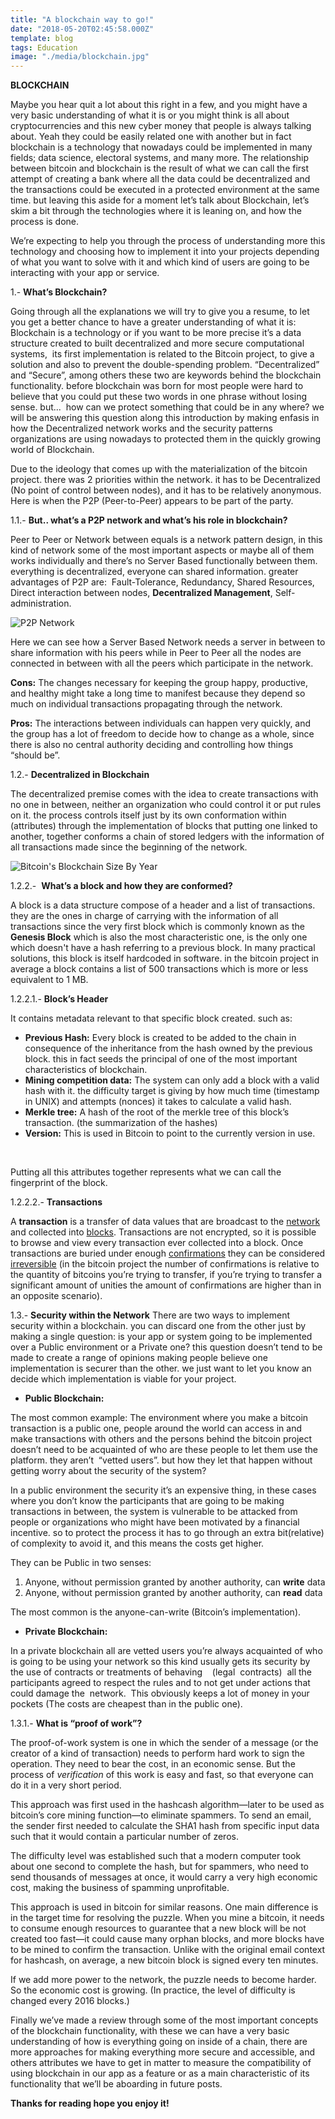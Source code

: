 ```yaml
---
title: "A blockchain way to go!"
date: "2018-05-20T02:45:58.000Z"
template: blog
tags: Education
image: "./media/blockchain.jpg"
---
```


**BLOCKCHAIN** 

Maybe you hear quit a lot about this right in a few, and you might have a very basic understanding of what it is or you might think is all about cryptocurrencies and this new cyber money that people is always talking about. Yeah they could be easily related one with another but in fact blockchain is a technology that nowadays could be implemented in many fields; data science, electoral systems, and many more. The relationship between bitcoin and blockchain is the result of what we can call the first attempt of creating a bank where all the data could be decentralized and the transactions could be executed in a protected environment at the same time. but leaving this aside for a moment let’s talk about Blockchain, let’s skim a bit through the technologies where it is leaning on, and how the process is done. 

We’re expecting to help you through the process of understanding more this technology and choosing how to implement it into your projects depending of what you want to solve with it and which kind of users are going to be interacting with your app or service. 

1.- **What’s Blockchain?** 

Going through all the explanations we will try to give you a resume, to let you get a better chance to have a greater understanding of what it is: Blockchain is a technology or if you want to be more precise it’s a data structure created to built decentralized and more secure computational systems,  its first implementation is related to the Bitcoin project, to give a solution and also to prevent the double-spending problem. “Decentralized” and “Secure”, among others these two are keywords behind the blockchain functionality. before blockchain was born for most people were hard to believe that you could put these two words in one phrase without losing sense. but...  how can we protect something that could be in any where? we will be answering this question along this introduction by making enfasis in how the Decentralized network works and the security patterns organizations are using nowadays to protected them in the quickly growing world of Blockchain. 

Due to the ideology that comes up with the materialization of the bitcoin project. there was 2 priorities within the network. it has to be Decentralized (No point of control between nodes), and it has to be relatively anonymous. Here is when the P2P (Peer-to-Peer) appears to be part of the party. 

1.1.- **But.. what’s a P2P network and what’s his role in blockchain?** 

Peer to Peer or Network between equals is a network pattern design, in this kind of network some of the most important aspects or maybe all of them works individually and there’s no Server Based functionally between them. everything is decentralized, everyone can shared information. greater advantages of P2P are:  Fault-Tolerance, Redundancy, Shared Resources, Direct interaction between nodes, **Decentralized Management**, Self-administration. 

![P2P Network](./media/server21312.jpg)

Here we can see how a Server Based Network needs a server in between to share information with his peers while in Peer to Peer all the nodes are connected in between with all the peers which participate in the network. 

**Cons:** The changes necessary for keeping the group happy, productive, and healthy might take a long time to manifest because they depend so much on individual transactions propagating through the network. 

**Pros:** The interactions between individuals can happen very quickly, and the group has a lot of freedom to decide how to change as a whole, since there is also no central authority deciding and controlling how things “should be”. 

1.2.- **Decentralized in Blockchain** 

The decentralized premise comes with the idea to create transactions with no one in between, neither an organization who could control it or put rules on it. the process controls itself just by its own conformation within (attributes) through the implementation of blocks that putting one linked to another, together conforms a chain of stored ledgers with the information of all transactions made since the beginning of the network. 

![Bitcoin's Blockchain Size By Year](./media/server22421.jpg)

1.2.2.-  **What’s a block and how they are conformed?** 

A block is a data structure compose of a header and a list of transactions.  they are the ones in charge of carrying with the information of all transactions since the very first block which is commonly known as the **Genesis Block** which is also the most characteristic one, is the only one which doesn't have a hash referring to a previous block. In many practical solutions, this block is itself hardcoded in software. in the bitcoin project in average a block contains a list of 500 transactions which is more or less equivalent to 1 MB. 

1.2.2.1.- **Block’s Header** 

It contains metadata relevant to that specific block created. such as:

*   **Previous Hash:** Every block is created to be added to the chain in consequence of the inheritance from the hash owned by the previous block. this in fact seeds the principal of one of the most important characteristics of blockchain.
*   **Mining competition data:** The system can only add a block with a valid hash with it. the difficulty target is giving by how much time (timestamp in UNIX) and attempts (nonces) it takes to calculate a valid hash.
*   **Merkle tree:** A hash of the root of the merkle tree of this block’s transaction. (the summarization of the hashes)
*   **Version:** This is used in Bitcoin to point to the currently version in use.  

<br>

Putting all this attributes together represents what we can call the fingerprint of the block. 

1.2.2.2.- **Transactions** 

A **transaction** is a transfer of data values that are broadcast to the [network](https://en.bitcoin.it/wiki/Network) and collected into [blocks](https://en.bitcoin.it/wiki/Block). Transactions are not encrypted, so it is possible to browse and view every transaction ever collected into a block. Once transactions are buried under enough [confirmations](https://en.bitcoin.it/wiki/Confirmation) they can be considered [irreversible](https://en.bitcoin.it/wiki/Irreversible_Transactions) (in the bitcoin project the number of confirmations is relative to the quantity of bitcoins you’re trying to transfer, if you’re trying to transfer a significant amount of unities the amount of confirmations are higher than in an opposite scenario). 

1.3.- **Security within the Network** There are two ways to implement security within a blockchain. you can discard one from the other just by making a single question: is your app or system going to be implemented over a Public environment or a Private one? this question doesn’t tend to be made to create a range of opinions making people believe one implementation is securer than the other. we just want to let you know an decide which implementation is viable for your project.

*   **Public Blockchain:**

The most common example: The environment where you make a bitcoin transaction is a public one, people around the world can access in and make transactions with others and the persons behind the bitcoin project doesn’t need to be acquainted of who are these people to let them use the platform. they aren’t  “vetted users”. but how they let that happen without getting worry about the security of the system? 

In a public environment the security it’s an expensive thing, in these cases where you don’t know the participants that are going to be making transactions in between, the system is vulnerable to be attacked from people or organizations who might have been motivated by a financial incentive. so to protect the process it has to go through an extra bit(relative) of complexity to avoid it, and this means the costs get higher. 

They can be Public in two senses:

1.  Anyone, without permission granted by another authority, can **write** data
2.  Anyone, without permission granted by another authority, can **read** data

The most common is the anyone-can-write (Bitcoin’s implementation).

*   **Private Blockchain:**

In a private blockchain all are vetted users you’re always acquainted of who is going to be using your network so this kind usually gets its security by the use of contracts or treatments of behaving    (legal  contracts)  all the participants agreed to respect the rules and to not get under actions that could damage the  network.  This obviously keeps a lot of money in your pockets (The costs are cheapest than in the public one). 

1.3.1.- **What is “proof of work”?** 

The proof-of-work system is one in which the sender of a message (or the creator of a kind of transaction) needs to perform hard work to sign the operation. They need to bear the cost, in an economic sense. But the process of _verification_ of this work is easy and fast, so that everyone can do it in a very short period. 

This approach was first used in the hashcash algorithm—later to be used as bitcoin’s core mining function—to eliminate spammers. To send an email, the sender first needed to calculate the SHA1 hash from specific input data such that it would contain a particular number of zeros. 

The difficulty level was established such that a modern computer took about one second to complete the hash, but for spammers, who need to send thousands of messages at once, it would carry a very high economic cost, making the business of spamming unprofitable. 

This approach is used in bitcoin for similar reasons. One main difference is in the target time for resolving the puzzle. When you mine a bitcoin, it needs to consume enough resources to guarantee that a new block will be not created too fast—it could cause many orphan blocks, and more blocks have to be mined to confirm the transaction. Unlike with the original email context for hashcash, on average, a new bitcoin block is signed every ten minutes. 

If we add more power to the network, the puzzle needs to become harder. So the economic cost is growing. (In practice, the level of difficulty is changed every 2016 blocks.) 

Finally we’ve made a review through some of the most important concepts of the blockchain functionality, with these we can have a very basic understanding of how is everything going on inside of a chain, there are more approaches for making everything more secure and accessible, and others attributes we have to get in matter to measure the compatibility of using blockchain in our app as a feature or as a main characteristic of its functionality that we’ll be aboarding in future posts. 

**Thanks for reading hope you enjoy it!**